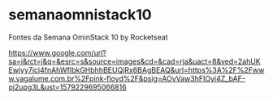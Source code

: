 # semanaomnistack10
Fontes da Semana OminStack 10 by Rocketseat

https://www.google.com/url?sa=i&rct=j&q=&esrc=s&source=images&cd=&cad=rja&uact=8&ved=2ahUKEwjyy7icj4fnAhWfIbkGHbhhBEUQjRx6BAgBEAQ&url=https%3A%2F%2Fwww.vagalume.com.br%2Fpink-floyd%2F&psig=AOvVaw3hFIOyi4Z_bAF-pj2upg3L&ust=1579229695066816
